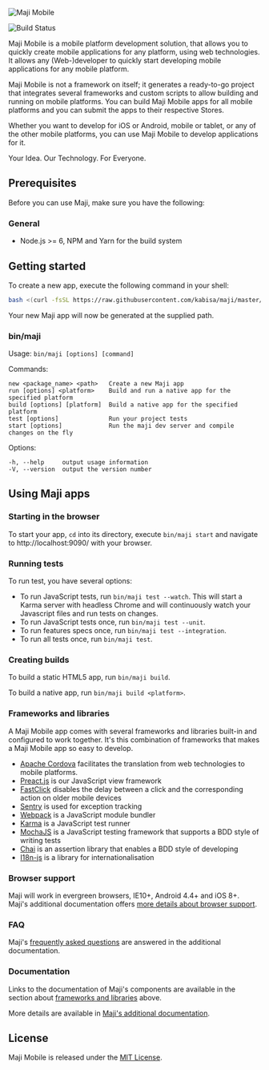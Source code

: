 ![Maji Mobile](img/maji-mobile-logo.png)

![Build Status](https://ci.kabisa.nl/buildStatus/icon?job=maji)

Maji Mobile is a mobile platform development solution, that allows you to quickly create mobile applications for any platform, using web technologies.
It allows any (Web-)developer to quickly start developing mobile applications for any mobile platform.

Maji Mobile is not a framework on itself; it generates a ready-to-go project that integrates several frameworks and custom scripts to allow building and running on mobile platforms. You can build Maji Mobile apps for all mobile platforms and you can submit the apps to their respective Stores.

Whether you want to develop for iOS or Android, mobile or tablet, or any of the other mobile platforms, you can use Maji Mobile to develop applications for it.

Your Idea. Our Technology. For Everyone.

## Prerequisites

Before you can use Maji, make sure you have the following:

### General

* Node.js >= 6, NPM and Yarn for the build system

## Getting started

To create a new app, execute the following command in your shell:

```sh
bash <(curl -fsSL https://raw.githubusercontent.com/kabisa/maji/master/script/init.sh)
```

Your new Maji app will now be generated at the supplied path.

### bin/maji

  Usage: `bin/maji [options] [command]`


  Commands:

    new <package_name> <path>   Create a new Maji app
    run [options] <platform>    Build and run a native app for the specified platform
    build [options] [platform]  Build a native app for the specified platform
    test [options]              Run your project tests
    start [options]             Run the maji dev server and compile changes on the fly

  Options:

    -h, --help     output usage information
    -V, --version  output the version number

## Using Maji apps

### Starting in the browser

To start your app, `cd` into its directory, execute `bin/maji start` and navigate to http://localhost:9090/ with your browser.

### Running tests

To run test, you have several options:
* To run JavaScript tests, run `bin/maji test --watch`. This will start a Karma server with headless Chrome and will continuously watch your Javascript files and run tests on changes.
* To run JavaScript tests once, run `bin/maji test --unit`.
* To run features specs once, run `bin/maji test --integration`.
* To run all tests once, run `bin/maji test`.

### Creating builds

To build a static HTML5 app, run `bin/maji build`.

To build a native app, run `bin/maji build <platform>`.

### Frameworks and libraries

A Maji Mobile app comes with several frameworks and libraries built-in and configured to work together. It's this combination of frameworks that makes a Maji Mobile app so easy to develop.

 * [Apache Cordova](https://cordova.apache.org) facilitates the translation from web technologies to mobile platforms.
 * [Preact.js](https://preactjs.com) is our JavaScript view framework
 * [FastClick](http://ftlabs.github.io/fastclick/) disables the delay between a click and the corresponding action on older mobile devices
 * [Sentry](https://sentry.io) is used for exception tracking
 * [Webpack](https://webpack.js.org/) is a JavaScript module bundler
 * [Karma](http://karma-runner.github.io/) is a JavaScript test runner
 * [MochaJS](http://mochajs.org) is a JavaScript testing framework that supports a BDD style of writing tests
 * [Chai](http://chaijs.com) is an assertion library that enables a BDD style of developing
 * [I18n-js](https://github.com/fnando/i18n-js) is a library for internationalisation

### Browser support

Maji will work in evergreen browsers, IE10+, Android 4.4+ and iOS 8+. Maji's additional documentation offers [more details about browser support](docs/README.md#browser-support).

### FAQ

Maji's [frequently asked questions](docs/faq.md) are answered in the additional documentation.

### Documentation

Links to the documentation of Maji's components are available in the section about [frameworks and libraries](#frameworks-and-libraries) above.

More details are available in [Maji's additional documentation](docs/README.md).

## License

Maji Mobile is released under the [MIT License](LICENSE).
